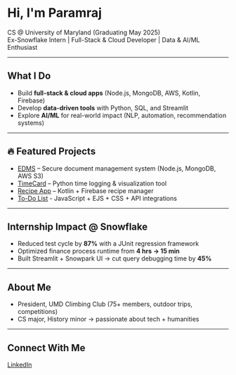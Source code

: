 # Hi, I'm Paramraj

CS @ University of Maryland (Graduating May 2025)  
Ex-Snowflake Intern | Full-Stack & Cloud Developer | Data & AI/ML Enthusiast  

---

## What I Do  
- Build **full-stack & cloud apps** (Node.js, MongoDB, AWS, Kotlin, Firebase)  
- Develop **data-driven tools** with Python, SQL, and Streamlit  
- Explore **AI/ML** for real-world impact (NLP, automation, recommendation systems)  

---

## 🔥 Featured Projects  
- [EDMS](https://github.com/bennytobby/edms) – Secure document management system (Node.js, MongoDB, AWS S3)  
- [TimeCard](https://github.com/bennytobby/timecard) – Python time logging & visualization tool  
- [Recipe App](https://github.com/dcardone/Recipe-App) – Kotlin + Firebase recipe manager
- [To-Do List](https://github.com/wadoodbutt/todolist) - JavaScript + EJS + CSS + API integrations

---

## Internship Impact @ Snowflake  
- Reduced test cycle by **87%** with a JUnit regression framework  
- Optimized finance process runtime from **4 hrs → 15 min**  
- Built Streamlit + Snowpark UI → cut query debugging time by **45%**  

---

## About Me  
- President, UMD Climbing Club (75+ members, outdoor trips, competitions)  
- CS major, History minor → passionate about tech + humanities  

---

## Connect With Me  
[LinkedIn](https://linkedin.com/in/paramrajsinghmachre)
